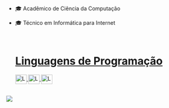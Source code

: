 - 🎓 Acadêmico de Ciência da Computação
- 🎓 Técnico em Informática para Internet

  <div>
    <a href="https://github.com/Lucas31102003">
  </div>
  
  <div style="display: inline_block"><br>
    <h1>Linguagens de Programação </h1>
    <img align="center" alt="Lucas.Js" height="25" width="30" src="https://cdn.jsdelivr.net/gh/devicons/devicon/icons/html5/html5-original.svg">
    <img align="center" alt="Lucas.Js" height="25" width="30" src="https://cdn.jsdelivr.net/gh/devicons/devicon/icons/css3/css3-original.svg">
    <img align="center" alt="Lucas.Js" height="25" width="30" src="https://cdn.jsdelivr.net/gh/devicons/devicon/icons/javascript/javascript-original.svg">
  </div>  
<br>
  <div>
   <a href="https://www.linkedin.com/in/lucas-pirolli-aa64031b3/" target="blank"><img src="https://img.shields.io/badge/LinkedIn-0077B5?style=for-the-        badge&logo=linkedin&logoColor=white" target="blank"></a>
 </div>
    

